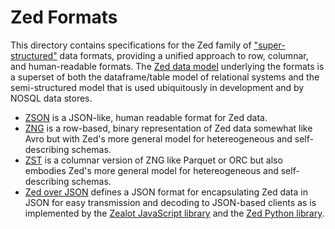 # Zed Formats

This directory contains specifications for the Zed family of
["super-structured"](#zed-data-model.md-2-zed-a-super-structured-design-pattern)
data formats, providing a unified approach to row, columnar, and human-readable formats.
The [Zed data model](zed-data-model.md) underlying the formats
is a superset of both the dataframe/table model of relational systems and the
semi-structured model that is used ubiquitously in development and by NOSQL
data stores.

* [ZSON](zson.md) is a JSON-like, human readable format for Zed data.
* [ZNG](zng.md) is a row-based, binary representation of Zed data somewhat like
Avro but with Zed's more general model for hetereogeneous and self-describing schemas.
* [ZST](zst.md) is a columnar version of ZNG like Parquet or ORC but also
embodies Zed's more general model for hetereogeneous and self-describing schemas.
* [Zed over JSON](zjson.md) defines a JSON format for encapsulating Zed data
in JSON for easy transmission and decoding to JSON-based clients as is
implemented by the [Zealot JavaScript library](https://github.com/brimdata/zealot)
and the [Zed Python library](../../python).
